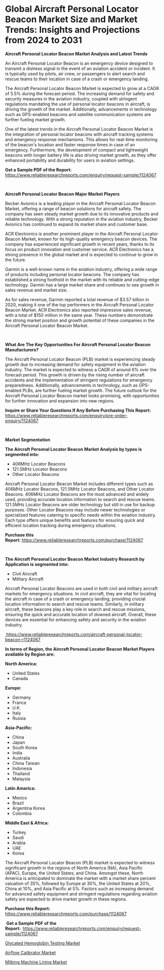 <p><h1>Global Aircraft Personal Locator Beacon Market Size and Market Trends: Insights and Projections from 2024 to 2031</h1></p><p><strong>Aircraft Personal Locator Beacon Market Analysis and Latest Trends</strong></p>
<p><p>An Aircraft Personal Locator Beacon is an emergency device designed to transmit a distress signal in the event of an aviation accident or incident. It is typically used by pilots, air crew, or passengers to alert search and rescue teams to their location in case of a crash or emergency landing.</p><p>The Aircraft Personal Locator Beacon Market is expected to grow at a CAGR of 5.5% during the forecast period. The increasing demand for safety and security measures in the aviation industry, coupled with stringent regulations mandating the use of personal locator beacons in aircraft, is driving the growth of the market. Additionally, advancements in technology such as GPS-enabled beacons and satellite communication systems are further fueling market growth.</p><p>One of the latest trends in the Aircraft Personal Locator Beacon Market is the integration of personal locator beacons with aircraft tracking systems and emergency response mechanisms. This allows for real-time monitoring of the beacon's location and faster response times in case of an emergency. Furthermore, the development of compact and lightweight beacons with longer battery life is also driving market growth, as they offer enhanced portability and durability for users in aviation settings.</p></p>
<p><strong>Get a Sample PDF of the Report:&nbsp;</strong> <a href="https://www.reliableresearchreports.com/enquiry/request-sample/1124067">https://www.reliableresearchreports.com/enquiry/request-sample/1124067</a></p>
<p>&nbsp;</p>
<p><strong>Aircraft Personal Locator Beacon Major Market Players</strong></p>
<p><p>Becker Avionics is a leading player in the Aircraft Personal Locator Beacon Market, offering a range of beacon solutions for aircraft safety. The company has seen steady market growth due to its innovative products and reliable technology. With a strong reputation in the aviation industry, Becker Avionics has continued to expand its market share and customer base.</p><p>ACR Electronics is another prominent player in the Aircraft Personal Locator Beacon Market, known for its high-quality emergency beacon devices. The company has experienced significant growth in recent years, thanks to its focus on product innovation and customer service. ACR Electronics has a strong presence in the global market and is expected to continue to grow in the future.</p><p>Garmin is a well-known name in the aviation industry, offering a wide range of products including personal locator beacons. The company has established a strong foothold in the market with its reliable and cutting-edge technology. Garmin has a large market share and continues to see growth in sales revenue and market size.</p><p>As for sales revenue, Garmin reported a total revenue of $3.57 billion in 2020, making it one of the top performers in the Aircraft Personal Locator Beacon Market. ACR Electronics also reported impressive sales revenue, with a total of $150 million in the same year. These numbers demonstrate the strong market position and growth potential of these companies in the Aircraft Personal Locator Beacon Market.</p></p>
<p>&nbsp;</p>
<p><strong>What Are The Key Opportunities For Aircraft Personal Locator Beacon Manufacturers?</strong></p>
<p><p>The Aircraft Personal Locator Beacon (PLB) market is experiencing steady growth due to increasing demand for safety equipment in the aviation industry. The market is expected to witness a CAGR of around 6% over the forecast period. This growth is driven by the rising number of aircraft accidents and the implementation of stringent regulations for emergency preparedness. Additionally, advancements in technology, such as GPS-enabled PLBs, are further fueling market growth. The future outlook for the Aircraft Personal Locator Beacon market looks promising, with opportunities for further innovation and expansion into new regions.</p></p>
<p><strong>Inquire or Share Your Questions If Any Before Purchasing This Report:</strong> <a href="https://www.reliableresearchreports.com/enquiry/pre-order-enquiry/1124067">https://www.reliableresearchreports.com/enquiry/pre-order-enquiry/1124067</a></p>
<p>&nbsp;</p>
<p><strong>Market Segmentation</strong></p>
<p><strong>The Aircraft Personal Locator Beacon Market Analysis by types is segmented into:</strong></p>
<p><ul><li>406MHz Locator Beacons</li><li>121.5MHz Locator Beacons</li><li>Other Locator Beacons</li></ul></p>
<p><p>Aircraft Personal Locator Beacon Market includes different types such as 406MHz Locator Beacons, 121.5MHz Locator Beacons, and Other Locator Beacons. 406MHz Locator Beacons are the most advanced and widely used, providing accurate location information to search and rescue teams. 121.5MHz Locator Beacons are older technology but still in use for backup purposes. Other Locator Beacons may include newer technologies or specialized features catering to specific needs within the aviation industry. Each type offers unique benefits and features for ensuring quick and efficient location tracking during emergency situations.</p></p>
<p><strong>Purchase this Report:&nbsp;</strong><a href="https://www.reliableresearchreports.com/purchase/1124067">https://www.reliableresearchreports.com/purchase/1124067</a></p>
<p>&nbsp;</p>
<p><strong>The Aircraft Personal Locator Beacon Market Industry Research by Application is segmented into:</strong></p>
<p><ul><li>Civil Aircraft</li><li>Military Aircraft</li></ul></p>
<p><p>Aircraft Personal Locator Beacons are used in both civil and military aircraft markets for emergency situations. In civil aircraft, they are vital for locating the aircraft in case of a crash or emergency landing, providing crucial location information to search and rescue teams. Similarly, in military aircraft, these beacons play a key role in search and rescue missions, ensuring the quick and accurate location of downed aircraft. Overall, these devices are essential for enhancing safety and security in the aviation industry.</p></p>
<p><a href="https://www.reliableresearchreports.com/aircraft-personal-locator-beacon-r1124067">&nbsp;https://www.reliableresearchreports.com/aircraft-personal-locator-beacon-r1124067</a></p>
<p><strong>In terms of Region, the Aircraft Personal Locator Beacon Market Players available by Region are:</strong></p>
<p>
    <p> <strong> North America: </strong>
        <ul>
            <li>United States</li>
            <li>Canada</li>
        </ul>
        </p> 
    <p> <strong> Europe: </strong>
        <ul>
            <li>Germany</li>
            <li>France</li>
            <li>U.K.</li>
            <li>Italy</li>
            <li>Russia</li>
        </ul>
        </p> 
    <p> <strong> Asia-Pacific: </strong>
        <ul>
            <li>China</li>
            <li>Japan</li>
            <li>South Korea</li>
            <li>India</li>
            <li>Australia</li>
            <li>China Taiwan</li>
            <li>Indonesia</li>
            <li>Thailand</li>
            <li>Malaysia</li>
        </ul>
        </p> 
    <p> <strong> Latin America: </strong>
        <ul>
            <li>Mexico</li>
            <li>Brazil</li>
            <li>Argentina Korea</li>
            <li>Colombia</li>
        </ul>
        </p> 
    <p> <strong> Middle East & Africa: </strong>
        <ul>
            <li>Turkey</li>
            <li>Saudi</li>
            <li>Arabia</li>
            <li>UAE</li>
            <li>Korea</li>
        </ul>
    </p>
    </p>
<p><p>The Aircraft Personal Locator Beacon (PLB) market is expected to witness significant growth in the regions of North America (NA), Asia Pacific (APAC), Europe, the United States, and China. Amongst these, North America is anticipated to dominate the market with a market share percent valuation of 35%, followed by Europe at 30%, the United States at 20%, China at 10%, and Asia Pacific at 5%. Factors such as increasing demand for advanced safety equipment and stringent regulations regarding aviation safety are expected to drive market growth in these regions.</p></p>
<p><strong>Purchase this Report: </strong><a href="https://www.reliableresearchreports.com/purchase/1124067">https://www.reliableresearchreports.com/purchase/1124067</a></p>
<p>&nbsp;<strong>Get a Sample PDF of the Report:&nbsp;&nbsp;</strong><a href="https://www.reliableresearchreports.com/enquiry/request-sample/1124067">https://www.reliableresearchreports.com/enquiry/request-sample/1124067</a></p>
<p><strong></strong></p>
<p><p><a href="https://eight-handstand-8fb.notion.site/Glycated-Hemoglobin-Testing-Market-Size-Market-Outlook-and-Market-Forecast-2024-to-2031-3e3dde9c71b74aa7b10be5f7cb1e0d12">Glycated Hemoglobin Testing Market</a></p><p><a href="https://github.com/jaidynmorantestelletmjzya/Market-Research-Report-List-2/blob/main/airflow-calibrator-market.md">Airflow Calibrator Market</a></p><p><a href="https://github.com/ruddyyedelwadw/Market-Research-Report-List-2/blob/main/milking-machine-lining-market.md">Milking Machine Lining Market</a></p></p>